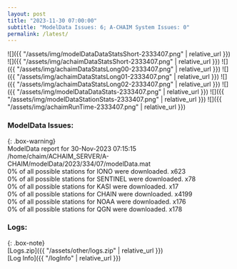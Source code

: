 ```yaml
---
layout: post
title: "2023-11-30 07:00:00"
subtitle: "ModelData Issues: 6; A-CHAIM System Issues: 0"
permalink: /latest/
---
```


![]({{ "/assets/img/modelDataDataStatsShort-2333407.png" | relative_url }})
![]({{ "/assets/img/achaimDataStatsShort-2333407.png" | relative_url }})
![]({{ "/assets/img/achaimDataStatsLong00-2333407.png" | relative_url }})
![]({{ "/assets/img/achaimDataStatsLong01-2333407.png" | relative_url }})
![]({{ "/assets/img/achaimDataStatsLong02-2333407.png" | relative_url }})
![]({{ "/assets/img/modelDataDataStats-2333407.png" | relative_url }})
![]({{ "/assets/img/modelDataStationStats-2333407.png" | relative_url }})
![]({{ "/assets/img/achaimRunTime-2333407.png" | relative_url }})


### ModelData Issues:  
  
{: .box-warning}  
 ModelData report for 30-Nov-2023 07:15:15   
 /home/chaim/ACHAIM_SERVER/A-CHAIM/modelData/2023/334/07/modelData.mat   
 0% of all possible stations for IONO were downloaded. x623   
 0% of all possible stations for SENTINEL were downloaded. x78   
 0% of all possible stations for KASI were downloaded. x17   
 0% of all possible stations for CHAIN were downloaded. x4199   
 0% of all possible stations for NOAA were downloaded. x176   
 0% of all possible stations for QGN were downloaded. x178   
  


### Logs:  
  
{: .box-note}  
[Logs.zip]({{ "/assets/other/logs.zip" | relative_url }})  
[Log Info]({{ "/logInfo" | relative_url }})  

